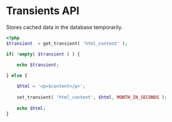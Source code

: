 # Transients API

Stores cached data in the database temporarily.

```php
<?php
$transient  = get_transient( 'html_content' );

if( !empty( $transient ) ) {

    echo $transient;
    
} else {

    $html = '<p>$content</p>';
    
    set_transient( 'html_content', $html, MONTH_IN_SECONDS );
    
    echo $html;
}
```

